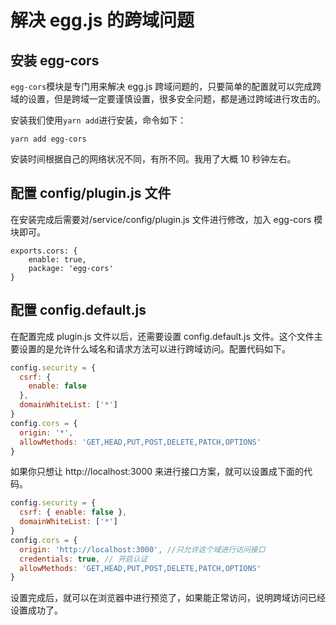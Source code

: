 # 解决 egg.js 的跨域问题

## 安装 egg-cors

`egg-cors`模块是专门用来解决 egg.js 跨域问题的，只要简单的配置就可以完成跨域的设置，但是跨域一定要谨慎设置，很多安全问题，都是通过跨域进行攻击的。

安装我们使用`yarn add`进行安装，命令如下：

```shell
yarn add egg-cors
```

安装时间根据自己的网络状况不同，有所不同。我用了大概 10 秒钟左右。

## 配置 config/plugin.js 文件

在安装完成后需要对/service/config/plugin.js 文件进行修改，加入 egg-cors 模块即可。

```shell
exports.cors: {
    enable: true,
    package: 'egg-cors'
}
```

## 配置 config.default.js

在配置完成 plugin.js 文件以后，还需要设置 config.default.js 文件。这个文件主要设置的是允许什么域名和请求方法可以进行跨域访问。配置代码如下。

```js
config.security = {
  csrf: {
    enable: false
  },
  domainWhiteList: ['*']
}
config.cors = {
  origin: '*',
  allowMethods: 'GET,HEAD,PUT,POST,DELETE,PATCH,OPTIONS'
}
```

如果你只想让 http://localhost:3000 来进行接口方案，就可以设置成下面的代码。

```js
config.security = {
  csrf: { enable: false },
  domainWhiteList: ['*']
}
config.cors = {
  origin: 'http://localhost:3000', //只允许这个域进行访问接口
  credentials: true, // 开启认证
  allowMethods: 'GET,HEAD,PUT,POST,DELETE,PATCH,OPTIONS'
}
```

设置完成后，就可以在浏览器中进行预览了，如果能正常访问，说明跨域访问已经设置成功了。
